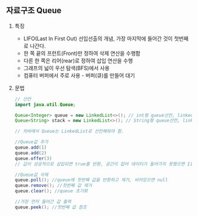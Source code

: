 ## 자료구조 Queue

1. 특징

   - LIFO(Last In First Out) 선입선출의 개념, 가장 마지막에 들어간 것이 첫번째로 나간다.
   - 한 쪽 끝의 프런트(Front)만 정하여 삭제 연산을 수행함
   - 다른 한 쪽은 리어(rear)로 정하여 삽입 연산을 수행
   - 그래프의 넓이 우선 탐색(BFS)에서 사용
   - 컴퓨터 버퍼에서 주로 사용 - 버퍼(큐)를 만들어 대기

2. 문법

   ```java
   // 선언
   import java.util.Queue;
   
   Queue<Integer> queue = new LinkedList<>(); // int형 queue선언, linkedlist
   Queue<String> stack = new LinkedList<>(); // String형 queue선언, linkedlist
   
   // 자바에서 Queue는 LinkedList로 선언해줘야 함.
   
   //Queue값 추가
   queue.add(1)
   queue.add(2)
   queue.offer(3)
   // 값이 성공적으로 삽입되면 true를 반환, 공간이 없어 데이터가 들어가지 못했으면 IiiegalStateException을 발생
   
   //Queue값 삭제
   queue.poll(); //queue에 첫번째 값을 반환하고 제거, 비어있으면 null
   queue.remove(); //첫번째 값 제거
   queue.clear(); //queue 초기화
   
   //가장 먼저 들어간 값 출력
   queue.peek(); //첫번째 값 참조
   ```

   